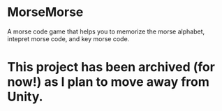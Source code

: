 # MorseMorse
 A morse code game that helps you to memorize the morse alphabet, intepret morse code, and key morse code.

# This project has been archived (for now!) as I plan to move away from Unity. 
